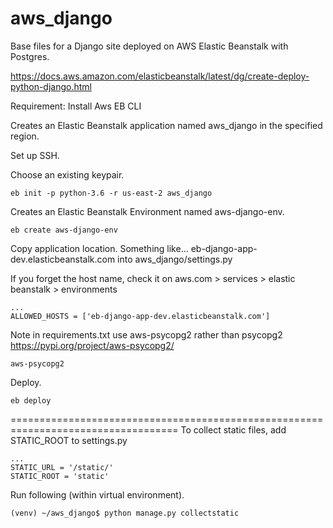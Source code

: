 # aws_django

Base files for a Django site deployed on AWS Elastic Beanstalk with Postgres.

https://docs.aws.amazon.com/elasticbeanstalk/latest/dg/create-deploy-python-django.html

Requirement: Install Aws EB CLI

Creates an Elastic Beanstalk application named aws_django in the specified region.

Set up SSH.

Choose an existing keypair.
```
eb init -p python-3.6 -r us-east-2 aws_django
```

Creates an Elastic Beanstalk Environment named aws-django-env.
```
eb create aws-django-env
```

Copy application location. Something like... eb-django-app-dev.elasticbeanstalk.com into aws_django/settings.py

If you forget the host name, check it on aws.com > services > elastic beanstalk > environments
```
...
ALLOWED_HOSTS = ['eb-django-app-dev.elasticbeanstalk.com']

```

Note in requirements.txt use aws-psycopg2 rather than psycopg2
https://pypi.org/project/aws-psycopg2/
```
aws-psycopg2
```
Deploy.
```
eb deploy
```

===================================================================================
To collect static files, add STATIC_ROOT to settings.py
```
...
STATIC_URL = '/static/'
STATIC_ROOT = 'static'
```
Run following (within virtual environment).
```
(venv) ~/aws_django$ python manage.py collectstatic
```